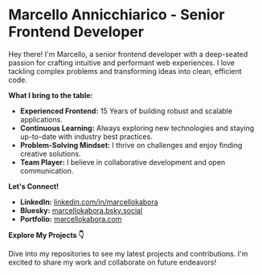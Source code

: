 # Marcello Annicchiarico - Senior Frontend Developer

Hey there! I'm Marcello, a senior frontend developer with a deep-seated passion for crafting intuitive and performant web experiences. I love tackling complex problems and transforming ideas into clean, efficient code.

**What I bring to the table:**

* **Experienced Frontend:** 15 Years of building robust and scalable applications.
* **Continuous Learning:** Always exploring new technologies and staying up-to-date with industry best practices.
* **Problem-Solving Mindset:** I thrive on challenges and enjoy finding creative solutions.
* **Team Player:** I believe in collaborative development and open communication.

**Let's Connect!**

* **LinkedIn:** [linkedin.com/in/marcellokabora](https://www.linkedin.com/in/marcellokabora/)
* **Bluesky:** [marcellokabora.bsky.social](https://bsky.app/profile/marcellokabora.bsky.social)
* **Portfolio:** [marcellokabora.com](https://marcellokabora.com/)

**Explore My Projects 👇**

Dive into my repositories to see my latest projects and contributions. I'm excited to share my work and collaborate on future endeavors!
